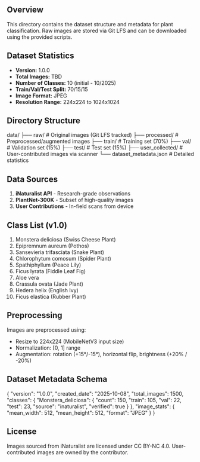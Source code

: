 ## Overview
This directory contains the dataset structure and metadata for plant classification. Raw images are stored via Git LFS and can be downloaded using the provided scripts.

## Dataset Statistics
- **Version:** 1.0.0
- **Total Images:** TBD
- **Number of Classes:** 10 (initial - 10/2025)
- **Train/Val/Test Split:** 70/15/15
- **Image Format:** JPEG
- **Resolution Range:** 224x224 to 1024x1024

## Directory Structure
data/
├── raw/              # Original images (Git LFS tracked)
├── processed/        # Preprocessed/augmented images
├── train/            # Training set (70%)
├── val/              # Validation set (15%)
├── test/             # Test set (15%)
├── user_collected/   # User-contributed images via scanner
└── dataset_metadata.json  # Detailed statistics
## Data Sources
1. **iNaturalist API** - Research-grade observations
2. **PlantNet-300K** - Subset of high-quality images
3. **User Contributions** - In-field scans from device

## Class List (v1.0)
1. Monstera deliciosa (Swiss Cheese Plant)
2. Epipremnum aureum (Pothos)
3. Sansevieria trifasciata (Snake Plant)
4. Chlorophytum comosum (Spider Plant)
5. Spathiphyllum (Peace Lily)
6. Ficus lyrata (Fiddle Leaf Fig)
7. Aloe vera
8. Crassula ovata (Jade Plant)
9. Hedera helix (English Ivy)
10. Ficus elastica (Rubber Plant)

## Preprocessing
Images are preprocessed using:
- Resize to 224x224 (MobileNetV3 input size)
- Normalization: [0, 1] range
- Augmentation: rotation (+15°/-15°), horizontal flip, brightness (+20% / -20%)

## Dataset Metadata Schema
{
  "version": "1.0.0",
  "created_date": "2025-10-08",
  "total_images": 1500,
  "classes": {
    "Monstera_deliciosa": {
      "count": 150,
      "train": 105,
      "val": 22,
      "test": 23,
      "source": "inaturalist",
      "verified": true
    }
  },
  "image_stats": {
    "mean_width": 512,
    "mean_height": 512,
    "format": "JPEG"
  }
}

## License
Images sourced from iNaturalist are licensed under CC BY-NC 4.0.
User-contributed images are owned by the contributor.